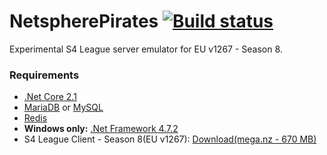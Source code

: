 # NetspherePirates [![Build status](https://gitlab.com/NetspherePirates/netspherepirates/badges/feature/clans/pipeline.svg)](https://gitlab.com/NetspherePirates/netspherepirates/pipelines)
Experimental S4 League server emulator for EU v1267 - Season 8.

### Requirements
* [.Net Core 2.1](https://www.microsoft.com/net/download/dotnet-core/2.1)
* [MariaDB](https://mariadb.org/) or [MySQL](https://www.mysql.com/)
* [Redis](https://redis.io/)
* **Windows only:** [.Net Framework 4.7.2](https://www.microsoft.com/net/download/thank-you/net472)
* S4 League Client - Season 8(EU v1267): [Download(mega.nz - 670 MB)](https://mega.nz/#!XMNwlKYK!G4TzHv3aWrCQCzeG5SanMAm6yNcKqdoNzUPjARy7BlY)


